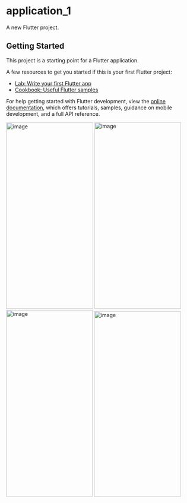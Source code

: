 # application_1

A new Flutter project.

## Getting Started

This project is a starting point for a Flutter application.

A few resources to get you started if this is your first Flutter project:

- [Lab: Write your first Flutter app](https://docs.flutter.dev/get-started/codelab)
- [Cookbook: Useful Flutter samples](https://docs.flutter.dev/cookbook)

For help getting started with Flutter development, view the
[online documentation](https://docs.flutter.dev/), which offers tutorials,
samples, guidance on mobile development, and a full API reference.

<img width="234" height="502" alt="image" src="https://github.com/user-attachments/assets/a3a89efc-129d-4cf9-af9f-5eb35a6d4c41" />
<img width="233" height="503" alt="image" src="https://github.com/user-attachments/assets/d5f67b61-6f6c-42ad-82c6-abf779552c55" />
<img width="233" height="503" alt="image" src="https://github.com/user-attachments/assets/73ab8d37-2360-4268-8e7f-3c7263579775" />
<img width="233" height="500" alt="image" src="https://github.com/user-attachments/assets/0b78d540-7820-478b-a769-c781bba41cbb" />
